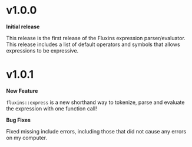 # v1.0.0

**Initial release**

This release is the first release of the Fluxins expression parser/evaluator. This release includes a list of default operators and symbols that allows expressions to be expressive.

# v1.0.1

**New Feature**

`fluxins::express` is a new shorthand way to tokenize, parse and evaluate the expression with one function call! 

**Bug Fixes**

Fixed missing include errors, including those that did not cause any errors on my computer.
